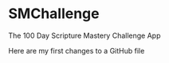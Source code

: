SMChallenge
===========

The 100 Day Scripture Mastery Challenge App

Here are my first changes to a GitHub file
